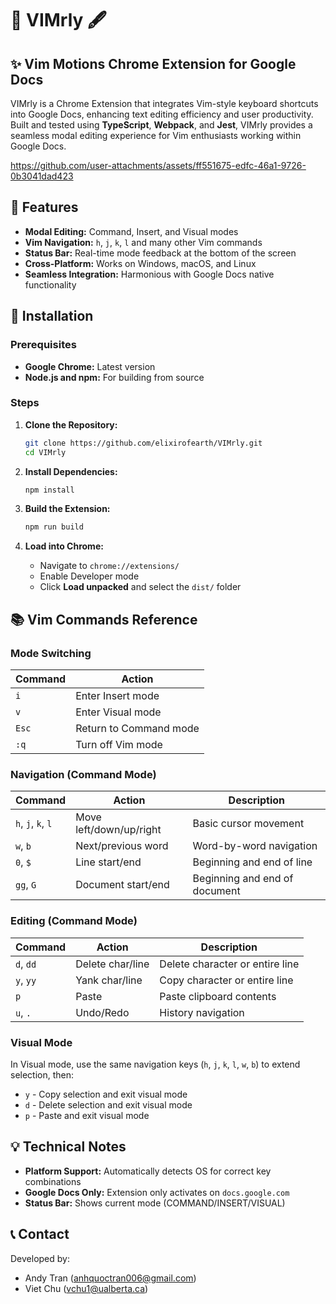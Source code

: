 # 📝 VIMrly 🖋️

## ✨ Vim Motions Chrome Extension for Google Docs 

VIMrly is a Chrome Extension that integrates Vim-style keyboard shortcuts into Google Docs, enhancing text editing efficiency and user productivity. Built and tested using **TypeScript**, **Webpack**, and **Jest**, VIMrly provides a seamless modal editing experience for Vim enthusiasts working within Google Docs.



https://github.com/user-attachments/assets/ff551675-edfc-46a1-9726-0b3041dad423



## 🚀 Features 

- **Modal Editing:** Command, Insert, and Visual modes
- **Vim Navigation:** `h`, `j`, `k`, `l` and many other Vim commands
- **Status Bar:** Real-time mode feedback at the bottom of the screen
- **Cross-Platform:** Works on Windows, macOS, and Linux
- **Seamless Integration:** Harmonious with Google Docs native functionality

## 🔧 Installation 

### Prerequisites

- **Google Chrome:** Latest version
- **Node.js and npm:** For building from source

### Steps

1. **Clone the Repository:**

   ```bash
   git clone https://github.com/elixirofearth/VIMrly.git
   cd VIMrly
   ```

2. **Install Dependencies:**

   ```bash
   npm install
   ```

3. **Build the Extension:**

   ```bash
   npm run build
   ```

4. **Load into Chrome:**
   - Navigate to `chrome://extensions/`
   - Enable Developer mode
   - Click **Load unpacked** and select the `dist/` folder

## 📚 Vim Commands Reference

### Mode Switching

| Command | Action                 |
| ------- | ---------------------- |
| `i`     | Enter Insert mode      |
| `v`     | Enter Visual mode      |
| `Esc`   | Return to Command mode |
| `:q`    | Turn off Vim mode      |

### Navigation (Command Mode)

| Command            | Action                  | Description                   |
| ------------------ | ----------------------- | ----------------------------- |
| `h`, `j`, `k`, `l` | Move left/down/up/right | Basic cursor movement         |
| `w`, `b`           | Next/previous word      | Word-by-word navigation       |
| `0`, `$`           | Line start/end          | Beginning and end of line     |
| `gg`, `G`          | Document start/end      | Beginning and end of document |

### Editing (Command Mode)

| Command   | Action           | Description                     |
| --------- | ---------------- | ------------------------------- |
| `d`, `dd` | Delete char/line | Delete character or entire line |
| `y`, `yy` | Yank char/line   | Copy character or entire line   |
| `p`       | Paste            | Paste clipboard contents        |
| `u`, `.`  | Undo/Redo        | History navigation              |

### Visual Mode

In Visual mode, use the same navigation keys (`h`, `j`, `k`, `l`, `w`, `b`) to extend selection, then:

- `y` - Copy selection and exit visual mode
- `d` - Delete selection and exit visual mode
- `p` - Paste and exit visual mode

## 💡 Technical Notes

- **Platform Support:** Automatically detects OS for correct key combinations
- **Google Docs Only:** Extension only activates on `docs.google.com`
- **Status Bar:** Shows current mode (COMMAND/INSERT/VISUAL)

## 📞 Contact 

Developed by:

- Andy Tran ([anhquoctran006@gmail.com](mailto:anhquoctran006@gmail.com))
- Viet Chu ([vchu1@ualberta.ca](mailto:vchu1@ualberta.ca))
